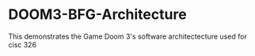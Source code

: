 # DOOM3-BFG-Architecture
This demonstrates the Game Doom 3's software architectecture
used for cisc 326
